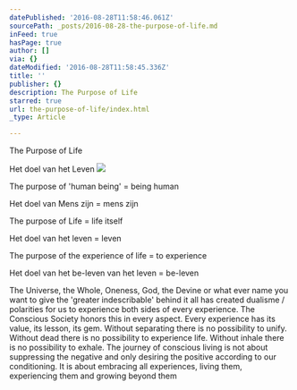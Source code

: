 ```yaml
---
datePublished: '2016-08-28T11:58:46.061Z'
sourcePath: _posts/2016-08-28-the-purpose-of-life.md
inFeed: true
hasPage: true
author: []
via: {}
dateModified: '2016-08-28T11:58:45.336Z'
title: ''
publisher: {}
description: The Purpose of Life
starred: true
url: the-purpose-of-life/index.html
_type: Article

---
```

The Purpose of Life

Het doel van het Leven
![](https://the-grid-user-content.s3-us-west-2.amazonaws.com/c5059aa8-a306-49fd-881a-4d98e9b5607d.jpg)

The purpose of 'human being' = being human

Het doel van Mens zijn = mens zijn

The purpose of Life = life itself

Het doel van het leven = leven

The purpose of the experience of life = to experience

Het doel van het be-leven van het leven = be-leven

The Universe, the Whole, Oneness, God, the Devine or what ever name you want to give the 'greater indescribable' behind it all has created dualisme / polarities for us to experience both sides of every experience. The Conscious Society honors this in every aspect. Every experience has its value, its lesson, its gem. Without separating there is no possibility to unify. Without dead there is no possibility to experience life. Without inhale there is no possibility to exhale. The journey of conscious living is not about suppressing the negative and only desiring the positive according to our conditioning. It is about embracing all experiences, living them, experiencing them and growing beyond them